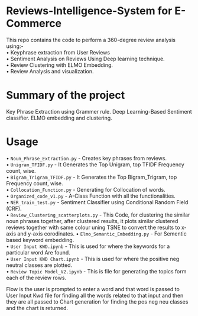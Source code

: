 # Reviews-Intelligence-System for E-Commerce
This repo contains the code to perform a 360-degree review analysis using:-  
•	Keyphrase extraction from User Reviews  
•	Sentiment Analysis on Reviews Using Deep learning technique.  
•	Review Clustering with ELMO Embedding.  
•	Review Analysis and visualization.   

# Summary of the project

Key Phrase Extraction using Grammer rule. 
Deep Learning-Based Sentiment classifier. 
ELMO embedding and clustering.  

# Usage
•	`Noun_Phrase_Extraction.py` - Creates key phrases from reviews.    
•	`Unigram_TFIDF.py` - It Generates the Top Unigram, top TFIDF Frequency count, wise.  
•	`Bigram_Trigram_TFIDF.py` - It Generates the Top Bigram_Trigram, top Frequency count, wise.  
•	`Collocation_Function.py` - Generating for Collocation of words.  
•	`Organized_code_v1.py` -  A-Class Function with all the functionalities.  
•	`NER_train_test.py` - Sentiment Classifier using Conditional Random Field (CRF).  
•	`Review_Clustering_scatterplots.py` - This Code, for clustering the similar noun phrases together, after clustered results, it plots similar clustered reviews together with same colour uning TSNE to convert the results to x-axis and y-axis corodinates.
•	`Elmo_Semantic_Embedding.py`  - For Sementic based keyword embedding.  
•	`User Input KWD.ipynb` - This is used for where the keywords for a particular word Are found.  
•	`User Input KWD Chart.ipynb` -  This is used for where the positive neg neutral classes are plotted.  
•	`Review Topic Model_V2.ipynb` -  This is file for generating the topics form each of the review rows.




Flow is the user is prompted to enter a word and that word is passed to User Input Kwd file for finding all the words related to that input and then they are all passed to Chart generation for finding the pos neg neu classes and the chart is returned.
